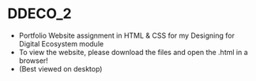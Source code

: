 # DDECO_2
- Portfolio Website assignment in HTML & CSS for my Designing for Digital Ecosystem module
- To view the website, please download the files and open the .html in a browser!
- (Best viewed on desktop)
